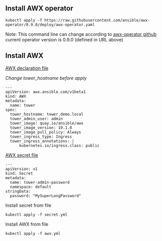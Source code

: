 ## Install AWX operator

```
kubectl apply -f https://raw.githubusercontent.com/ansible/awx-operator/0.9.0/deploy/awx-operator.yaml
````
Note: This command line can change according to [awx-operator github](https://github.com/ansible/awx-operator)
  current operator version is 0.9.0 (defined in URL above)

## Install AWX
[AWX declaration file](awx.yml)

*Change tower_hostname before apply*
```
---
apiVersion: awx.ansible.com/v1beta1
kind: AWX
metadata:
  name: tower
spec:
  tower_hostname: tower.demo.local
  tower_admin_user: admin
  tower_image: quay.io/ansible/awx
  tower_image_version: 19.1.0
  tower_image_pull_policy: Always
  tower_ingress_type: Ingress
  tower_ingress_annotations: |
      kubernetes.io/ingress.class: public
```
[AWX secret file](secret.yml)
```
---
apiVersion: v1
kind: Secret
metadata:
  name: tower-admin-password
  namespace: default
stringData:
  password: "MySuperLongPassword"
```

Install secret from file

```
kubectl apply -f secret.yml
```

Install AWX from file

```
kubectl apply -f awx.yml
```
